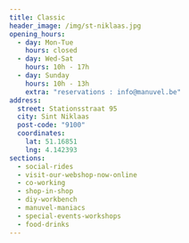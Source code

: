 ```yaml
---
title: Classic
header_image: /img/st-niklaas.jpg
opening_hours:
  - day: Mon-Tue
    hours: closed
  - day: Wed-Sat
    hours: 10h - 17h
  - day: Sunday
    hours: 10h - 13h
    extra: "reservations : info@manuvel.be"
address:
  street: Stationsstraat 95
  city: Sint Niklaas
  post-code: "9100"
  coordinates:
    lat: 51.16851
    lng: 4.142393
sections:
  - social-rides
  - visit-our-webshop-now-online
  - co-working
  - shop-in-shop
  - diy-workbench
  - manuvel-maniacs
  - special-events-workshops
  - food-drinks
---
```

